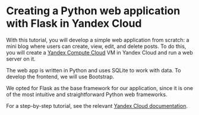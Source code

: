 # Creating a Python web application with Flask in Yandex Cloud

With this tutorial, you will develop a simple web application from scratch: a mini blog where users can create, view, edit, and delete posts. To do this, you will create a [Yandex Compute Cloud](https://cloud.yandex.ru/ru/docs/compute/) VM in Yandex Cloud and run a web server on it.

The web app is written in Python and uses SQLite to work with data. To develop the frontend, we will use Bootstrap.

We opted for Flask as the base framework for our application, since it is one of the most intuitive and straightforward Python web frameworks.

For a step-by-step tutorial, see the relevant [Yandex Cloud documentation](https://cloud.yandex.ru/docs/tutorials/web/flask).
